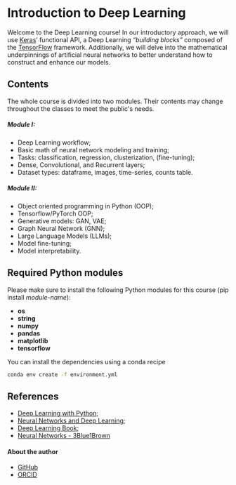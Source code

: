 # **Introduction to Deep Learning**
Welcome to the Deep Learning course! In our introductory approach, we will use [Keras](https://keras.io/guides/functional_api/)’ functional API, a Deep Learning *“building blocks”* composed of the [TensorFlow](https://en.wikipedia.org/wiki/TensorFlow) framework. Additionally, we will delve into the mathematical underpinnings of artificial neural networks to better understand how to construct and enhance our models.

## Contents
The whole course is divided into two modules. Their contents may change throughout the classes to meet the public's needs.

##### Module I:
* Deep Learning workflow;
* Basic math of neural network modeling and training;
* Tasks: classification, regression, clusterization, (fine-tuning);
* Dense, Convolutional, and Recurrent layers;
* Dataset types: dataframe, images, time-series, counts table.

##### Module II:
* Object oriented programming in Python (OOP);
* Tensorflow/PyTorch OOP;
* Generative models: GAN, VAE;
* Graph Neural Network (GNN);
* Large Language Models (LLMs);
* Model fine-tuning;
* Model interpretability.

## Required Python modules
Please make sure to install the following Python modules for this course (pip install *module-name*):

* **os**
* **string**
* **numpy**
* **pandas**
* **matplotlib**
* **tensorflow**

You can install the dependencies using a conda recipe

```bash
conda env create -f environment.yml
```

## References

* [Deep Learning with Python](https://books.google.com.br/books/about/Deep_Learning_with_Python.html?id=Yo3CAQAACAAJ&redir_esc=y);
* [Neural Networks and Deep Learning](http://neuralnetworksanddeeplearning.com/index.html);
* [Deep Learning Book](https://www.deeplearningbook.org/);
* [Neural Networks - 3Blue1Brown](https://www.youtube.com/playlist?list=PLZHQObOWTQDNU6R1_67000Dx_ZCJB-3pi)

#### About the author
* [GitHub](https://github.com/tiberioap)
* [ORCID](https://orcid.org/0000-0003-1856-6881)
